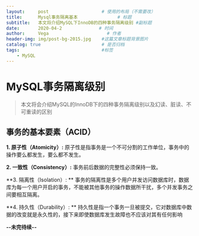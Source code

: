 ```yaml
---
layout:     post                    # 使用的布局（不需要改）
title:      Mysql事务隔离基本               # 标题 
subtitle:   本文将介绍MySQL下InnoDB的四种事务隔离级别 #副标题
date:       2020-04-2              # 时间
author:     Vega                      # 作者
header-img: img/post-bg-2015.jpg    #这篇文章标题背景图片
catalog: true                       # 是否归档
tags:                               #标签
    - MySQL
---
```


# MySQL事务隔离级别
> 本文将会介绍MySQL的InnoDB下的四种事务隔离级别以及幻读、脏读、不可重读的区别

## 事务的基本要素（ACID）

**1. 原子性（Atomicity）:** 原子性是指事务是一个不可分割的工作单位，事务中的操作要么都发生，要么都不发生。

**2. 一致性（Consistency）:**  事务前后数据的完整性必须保持一致。

 **3. 隔离性（Isolation）: ** 事务的隔离性是多个用户并发访问数据库时，数据库为每一个用户开启的事务，不能被其他事务的操作数据所干扰，多个并发事务之间要相互隔离。

**4. 持久性（Durability）: ** 持久性是指一个事务一旦被提交，它对数据库中数据的改变就是永久性的，接下来即使数据库发生故障也不应该对其有任何影响

**--未完待续--**





